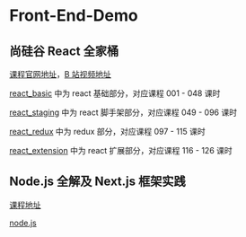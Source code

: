 # Front-End-Demo

## 尚硅谷 React 全家桶

[课程官网地址](http://www.atguigu.com/download_detail.shtml?v=311)，[B 站视频地址](https://www.bilibili.com/video/BV1wy4y1D7JT)

[react_basic](https://github.com/HoffmanZheng/Front-End-Demo/tree/main/react_basic) 中为 react 基础部分，对应课程 001 - 048 课时

[react_staging](https://github.com/HoffmanZheng/Front-End-Demo/tree/main/react_staging) 中为 react 脚手架部分，对应课程 049 - 096 课时

[react_redux](https://github.com/HoffmanZheng/Front-End-Demo/tree/main/react_redux) 中为 redux 部分，对应课程 097 - 115 课时

[react_extension](https://github.com/HoffmanZheng/Front-End-Demo/tree/main/react_extension) 中为 react 扩展部分，对应课程 116 - 126 课时

## Node.js 全解及 Next.js 框架实践

[课程地址](https://xiedaimala.com/courses/f0e0726e-6073-4b23-b590-387ff879f64a/random/4874cd73d1?#/common)

[node.js](https://github.com/HoffmanZheng/Front-End-Demo/tree/main/node.js)

